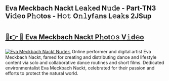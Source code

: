 ## Eva Meckbach Nackt L𝚎a𝚔ed N𝚞𝚍e - Part-TN3 Vi𝚍𝚎o P𝚑𝚘tos - H𝚘𝚝 O𝚗𝚕yf𝚊ns L𝚎a𝚔s 2JSup

# <h2><a href="http://kfdk1d.oniu.top/?m=Eva+Meckbach+Nackt">🔗👉 🔴 Eva Meckbach Nackt P𝚑ot𝚘𝚜 V𝚒d𝚎o</a></h2>

[![Eva Meckbach Nackt Nu𝚍e𝚜](https://i.imgur.com/0qMVB7G.gif)](http://kfdk1d.oniu.top/?m=Eva+Meckbach+Nackt)
Online performer and digital artist Eva Meckbach Nackt, famed for creating and distributing dance and lifestyle content via solo and collaborative dance routines and short films. Dedicated environmentalist Eva Meckbach Nackt, celebrated for their passion and efforts to protect the natural world.  
